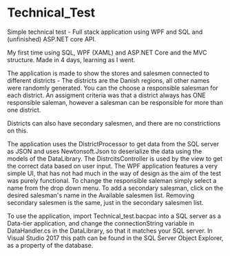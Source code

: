 # Technical_Test
Simple technical test - Full stack application using WPF and SQL and (unfinished) ASP.NET core API. 

My first time using SQL, WPF (XAML) and ASP.NET Core and the MVC structure. Made in 4 days, learning as I went.

The application is made to show the stores and salesmen connected to different districts - The districts are the Danish regions, all other names were randomly generated. You can the choose a responsible salesman for each district. An assigment criteria was that a district always has ONE responsible saleman, however a salesman can be responsible for more than one district.

Districts can also have secondary salesmen, and there are no constrictions on this.

The application uses the DistrictProcessor to get data from the SQL server as JSON and uses Newtonsoft.Json to deserialize the data using the models of the DataLibrary. The DistrcitsController is used by the view to get the correct data based on user input. The WPF application features a very simple UI, that has not had much in the way of design as the aim of the test was purely functional. To change the responsible saleman simply select a name from the drop down menu. To add a secondary salesman, click on the desired salesman's name in the Available salesmen list. Removing secondary salesmen is the same, just in the secondary salesmen list.

To use the application, import Technical_test.bacpac into a SQL server as a Data-tier application, and change the connectionString variable in DataHandler.cs in the DataLibrary, so that it matches your SQL server. In Visual Studio 2017 this path can be found in the SQL Server Object Explorer, as a property of the database. 
